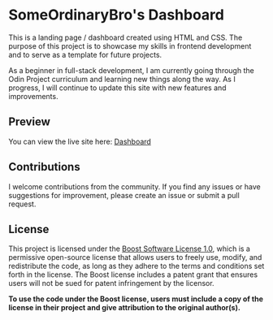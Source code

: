 # SomeOrdinaryBro's Dashboard
This is a landing page / dashboard created using HTML and CSS. The purpose of this project is to showcase my skills in frontend development and to serve as a template for future projects.

As a beginner in full-stack development, I am currently going through the Odin Project curriculum and learning new things along the way. As I progress, I will continue to update this site with new features and improvements.

## Preview

You can view the live site here: [Dashboard](https://someordinarybro.github.io/LandingPage-Template/)

## Contributions

I welcome contributions from the community. If you find any issues or have suggestions for improvement, please create an issue or submit a pull request.


## License

This project is licensed under the [Boost Software License 1.0](https://www.boost.org/LICENSE_1_0.txt), which is a permissive open-source license that allows users to freely use, modify, and redistribute the code, as long as they adhere to the terms and conditions set forth in the license. The Boost license includes a patent grant that ensures users will not be sued for patent infringement by the licensor.

**To use the code under the Boost license, users must include a copy of the license in their project and give attribution to the original author(s).**
